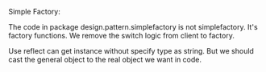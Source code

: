 Simple Factory:

The code in package design.pattern.simplefactory is not simplefactory. It's factory functions.
We remove the switch logic from client to factory.

Use reflect can get instance without specify type as string.
But we should cast the general object to the real object we want in code.
